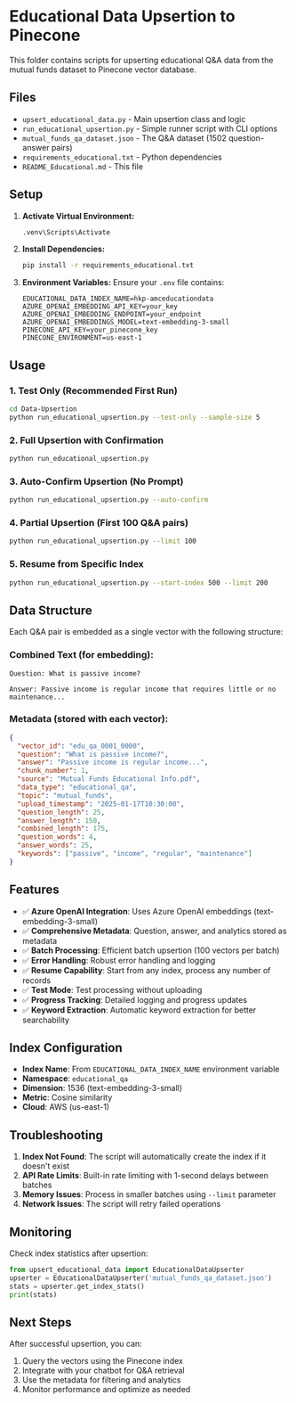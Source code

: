 # Educational Data Upsertion to Pinecone

This folder contains scripts for upserting educational Q&A data from the mutual funds dataset to Pinecone vector database.

## Files

- `upsert_educational_data.py` - Main upsertion class and logic
- `run_educational_upsertion.py` - Simple runner script with CLI options
- `mutual_funds_qa_dataset.json` - The Q&A dataset (1502 question-answer pairs)
- `requirements_educational.txt` - Python dependencies
- `README_Educational.md` - This file

## Setup

1. **Activate Virtual Environment:**
   ```bash
   .venv\Scripts\Activate
   ```

2. **Install Dependencies:**
   ```bash
   pip install -r requirements_educational.txt
   ```

3. **Environment Variables:**
   Ensure your `.env` file contains:
   ```
   EDUCATIONAL_DATA_INDEX_NAME=hkp-amceducationdata
   AZURE_OPENAI_EMBEDDING_API_KEY=your_key
   AZURE_OPENAI_EMBEDDING_ENDPOINT=your_endpoint
   AZURE_OPENAI_EMBEDDINGS_MODEL=text-embedding-3-small
   PINECONE_API_KEY=your_pinecone_key
   PINECONE_ENVIRONMENT=us-east-1
   ```

## Usage

### 1. Test Only (Recommended First Run)
```bash
cd Data-Upsertion
python run_educational_upsertion.py --test-only --sample-size 5
```

### 2. Full Upsertion with Confirmation
```bash
python run_educational_upsertion.py
```

### 3. Auto-Confirm Upsertion (No Prompt)
```bash
python run_educational_upsertion.py --auto-confirm
```

### 4. Partial Upsertion (First 100 Q&A pairs)
```bash
python run_educational_upsertion.py --limit 100
```

### 5. Resume from Specific Index
```bash
python run_educational_upsertion.py --start-index 500 --limit 200
```

## Data Structure

Each Q&A pair is embedded as a single vector with the following structure:

### Combined Text (for embedding):
```
Question: What is passive income?

Answer: Passive income is regular income that requires little or no maintenance...
```

### Metadata (stored with each vector):
```json
{
  "vector_id": "edu_qa_0001_0000",
  "question": "What is passive income?",
  "answer": "Passive income is regular income...",
  "chunk_number": 1,
  "source": "Mutual Funds Educational Info.pdf",
  "data_type": "educational_qa",
  "topic": "mutual_funds",
  "upload_timestamp": "2025-01-17T10:30:00",
  "question_length": 25,
  "answer_length": 150,
  "combined_length": 175,
  "question_words": 4,
  "answer_words": 25,
  "keywords": ["passive", "income", "regular", "maintenance"]
}
```

## Features

- ✅ **Azure OpenAI Integration**: Uses Azure OpenAI embeddings (text-embedding-3-small)
- ✅ **Comprehensive Metadata**: Question, answer, and analytics stored as metadata
- ✅ **Batch Processing**: Efficient batch upsertion (100 vectors per batch)
- ✅ **Error Handling**: Robust error handling and logging
- ✅ **Resume Capability**: Start from any index, process any number of records
- ✅ **Test Mode**: Test processing without uploading
- ✅ **Progress Tracking**: Detailed logging and progress updates
- ✅ **Keyword Extraction**: Automatic keyword extraction for better searchability

## Index Configuration

- **Index Name**: From `EDUCATIONAL_DATA_INDEX_NAME` environment variable
- **Namespace**: `educational_qa`
- **Dimension**: 1536 (text-embedding-3-small)
- **Metric**: Cosine similarity
- **Cloud**: AWS (us-east-1)

## Troubleshooting

1. **Index Not Found**: The script will automatically create the index if it doesn't exist
2. **API Rate Limits**: Built-in rate limiting with 1-second delays between batches
3. **Memory Issues**: Process in smaller batches using `--limit` parameter
4. **Network Issues**: The script will retry failed operations

## Monitoring

Check index statistics after upsertion:
```python
from upsert_educational_data import EducationalDataUpserter
upserter = EducationalDataUpserter('mutual_funds_qa_dataset.json')
stats = upserter.get_index_stats()
print(stats)
```

## Next Steps

After successful upsertion, you can:
1. Query the vectors using the Pinecone index
2. Integrate with your chatbot for Q&A retrieval
3. Use the metadata for filtering and analytics
4. Monitor performance and optimize as needed